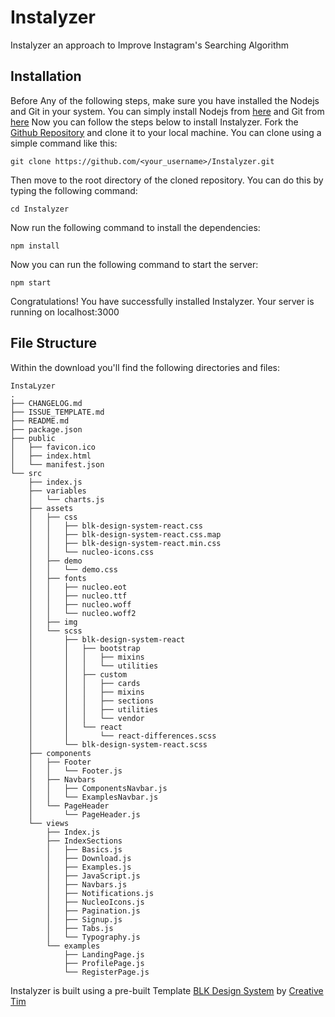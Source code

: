 # Instalyzer
Instalyzer an approach to Improve Instagram's Searching Algorithm

## Installation
<!-- Stting Up Local Enviroment for React Project -->
Before Any of the following steps, make sure you have installed the Nodejs and Git in your system. You can simply install Nodejs from [here](https://nodejs.org/en/) and Git from [here](https://git-scm.com/downloads)
Now you can follow the steps below to install Instalyzer.
Fork the [Github Repository](https://github.com/semikolan-co/Instalyzer) and clone it to your local machine. You can clone using a simple command like this:
```shell
git clone https://github.com/<your_username>/Instalyzer.git 
``` 

Then move to the root directory of the cloned repository. You can do this by typing the following command:
```shell
cd Instalyzer
```

Now run the following command to install the dependencies:
```shell
npm install
```
Now you can run the following command to start the server:
```shell
npm start
```
Congratulations! You have successfully installed Instalyzer. Your server is running on localhost:3000

## File Structure
Within the download you'll find the following directories and files:

```
InstaLyzer
.
├── CHANGELOG.md
├── ISSUE_TEMPLATE.md
├── README.md
├── package.json
├── public
│   ├── favicon.ico
│   ├── index.html
│   └── manifest.json
└── src
    ├── index.js
    ├── variables
    │   └── charts.js
    ├── assets
    │   ├── css
    │   │   ├── blk-design-system-react.css
    │   │   ├── blk-design-system-react.css.map
    │   │   ├── blk-design-system-react.min.css
    │   │   └── nucleo-icons.css
    │   ├── demo
    │   │   └── demo.css
    │   ├── fonts
    │   │   ├── nucleo.eot
    │   │   ├── nucleo.ttf
    │   │   ├── nucleo.woff
    │   │   └── nucleo.woff2
    │   ├── img
    │   └── scss
    │       ├── blk-design-system-react
    │       │   ├── bootstrap
    │       │   │   ├── mixins
    │       │   │   └── utilities
    │       │   ├── custom
    │       │   │   ├── cards
    │       │   │   ├── mixins
    │       │   │   ├── sections
    │       │   │   ├── utilities
    │       │   │   └── vendor
    │       │   └── react
    │       │       └── react-differences.scss
    │       └── blk-design-system-react.scss
    ├── components
    │   ├── Footer
    │   │   └── Footer.js
    │   ├── Navbars
    │   │   ├── ComponentsNavbar.js
    │   │   └── ExamplesNavbar.js
    │   └── PageHeader
    │       └── PageHeader.js
    └── views
        ├── Index.js
        ├── IndexSections
        │   ├── Basics.js
        │   ├── Download.js
        │   ├── Examples.js
        │   ├── JavaScript.js
        │   ├── Navbars.js
        │   ├── Notifications.js
        │   ├── NucleoIcons.js
        │   ├── Pagination.js
        │   ├── Signup.js
        │   ├── Tabs.js
        │   └── Typography.js
        └── examples
            ├── LandingPage.js
            ├── ProfilePage.js
            └── RegisterPage.js
```


Instalyzer is built using a pre-built Template [BLK Design System](https://github.com/creativetimofficial/blk-design-system-react/) by [Creative Tim](https://github.com/creativetimofficial/)
